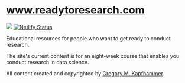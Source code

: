 # www.readytoresearch.com

![](../../workflows/build/badge.svg) [![Netlify Status](https://api.netlify.com/api/v1/badges/1bb69b1e-36a5-4bff-8db5-920ad7209fab/deploy-status)](https://app.netlify.com/sites/readytoresearch/deploys)

Educational resources for people who want to get ready to conduct research.

The site's current content is for an eight-week course that enables you conduct research in data science.

All content created and copyrighted by [Gregory M. Kapfhammer](https://www.gregorykapfhammer.com/).
